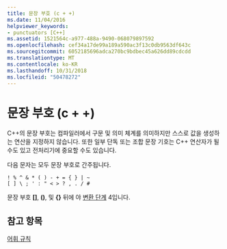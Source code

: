 ```yaml
---
title: 문장 부호 (c + +)
ms.date: 11/04/2016
helpviewer_keywords:
- punctuators [C++]
ms.assetid: 1521564c-a977-488a-9490-068079897592
ms.openlocfilehash: cef34a17de99a189a590ac3f13c0db9563df643c
ms.sourcegitcommit: 6052185696adca270bc9bdbec45a626dd89cdcdd
ms.translationtype: MT
ms.contentlocale: ko-KR
ms.lasthandoff: 10/31/2018
ms.locfileid: "50478272"
---
```

# <a name="punctuators-c"></a>문장 부호 (c + +)

C++의 문장 부호는 컴파일러에서 구문 및 의미 체계를 의미하지만 스스로 값을 생성하는 연산을 지정하지 않습니다. 또한 일부 단독 또는 조합 문장 기호는 C++ 연산자가 될 수도 있고 전처리기에 중요할 수도 있습니다.

다음 문자는 모두 문장 부호로 간주됩니다.

```
! % ^ & * ( ) - + = { } | ~
[ ] \ ; ' : " < > ? , . / #
```

문장 부호 **[]**, **()**, 및 **{}** 뒤에 야 [변환 단계](../preprocessor/phases-of-translation.md) 4입니다.

## <a name="see-also"></a>참고 항목

[어휘 규칙](../cpp/lexical-conventions.md)